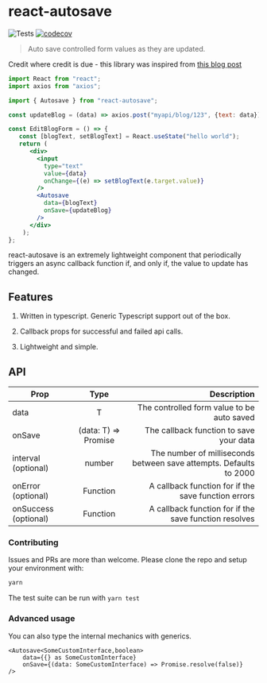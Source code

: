 # react-autosave

![Tests](https://github.com/jollyjerr/react-autosave/workflows/Tests/badge.svg)
[![codecov](https://codecov.io/gh/jollyjerr/react-autosave/branch/main/graph/badge.svg?token=K7C88VK5GE)](https://codecov.io/gh/jollyjerr/react-autosave)

> Auto save controlled form values as they are updated.

Credit where credit is due - this library was inspired from [this blog post](https://www.synthace.com/autosave-with-react-hooks/)

```jsx
import React from "react";
import axios from "axios";

import { Autosave } from "react-autosave";

const updateBlog = (data) => axios.post("myapi/blog/123", {text: data});

const EditBlogForm = () => {
   const [blogText, setBlogText] = React.useState("hello world");
   return (
      <div>
        <input
          type="text"
          value={data}
          onChange={(e) => setBlogText(e.target.value)}
        />
        <Autosave
          data={blogText}
          onSave={updateBlog}
        />
      </div>
    );
};
```

react-autosave is an extremely lightweight component that periodically triggers an async callback function if, and only if, the value to update has changed.

## Features

1. Written in typescript. Generic Typescript support out of the box.

2. Callback props for successful and failed api calls.

3. Lightweight and simple.

## API

| Prop                 |      Type                 |  Description |
|----------            |:-------------:            |-------------:|
| data                 |      T                    | The controlled form value to be auto saved       |
| onSave               |    (data: T) => Promise   |   The callback function to save your data        |
| interval (optional)  | number                    |    The number of milliseconds between save attempts. Defaults to 2000        |
| onError (optional)   | Function                  | A callback function for if the save function errors |
| onSuccess (optional) | Function                  | A callback function for if the save function resolves

### Contributing

Issues and PRs are more than welcome. Please clone the repo and setup your environment with:

```sh
yarn
```

The test suite can be run with `yarn test`

### Advanced usage

You can also type the internal mechanics with generics.

```tsx
<Autosave<SomeCustomInterface,boolean>
    data={{} as SomeCustomInterface}
    onSave={(data: SomeCustomInterface) => Promise.resolve(false)} 
/>
```
